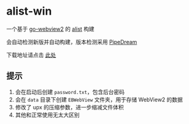 alist-win
======
一个基于 [go-webview2](https://github.com/jchv/go-webview2) 的 [alist](https://github.com/Xhofe/alist) 构建

会自动检测新版并自动构建，版本检测采用 [PipeDream](https://pipedream.com)

下载地址请点击 [此处](https://nightly.ore-imo.tk/alist-win)

提示
------
1. 会在启动后创建 `password.txt`，包含后台密码
2. 会在 `data` 目录下创建 `EBWebView` 文件夹，用于存储 WebView2 的数据
3. 修改了 upx 的压缩参数，进一步缩减文件体积
4. 其他和正常使用无太大区别
